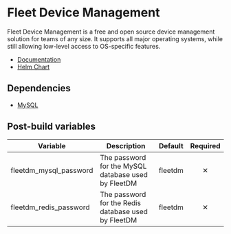 # Fleet Device Management

Fleet Device Management is a free and open source device management solution for teams of any size. It supports all major operating systems, while still allowing low-level access to OS-specific features.

- [Documentation](https://fleetdm.com/docs/)
- [Helm Chart](https://github.com/fleetdm/fleet/tree/main/charts/fleet)

## Dependencies

- [MySQL](../mysql)

## Post-build variables

| Variable               | Description                                         | Default | Required |
| ---------------------- | --------------------------------------------------- | :-----: | :------: |
| fleetdm_mysql_password | The password for the MySQL database used by FleetDM | fleetdm |    ✕     |
| fleetdm_redis_password | The password for the Redis database used by FleetDM | fleetdm |    ✕     |
